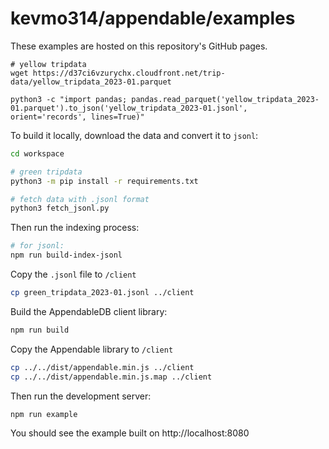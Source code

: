 # kevmo314/appendable/examples

These examples are hosted on this repository's GitHub pages.

```
# yellow tripdata
wget https://d37ci6vzurychx.cloudfront.net/trip-data/yellow_tripdata_2023-01.parquet

python3 -c "import pandas; pandas.read_parquet('yellow_tripdata_2023-01.parquet').to_json('yellow_tripdata_2023-01.jsonl', orient='records', lines=True)"
```

To build it locally, download the data and convert it to `jsonl`:

```sh
cd workspace

# green tripdata
python3 -m pip install -r requirements.txt

# fetch data with .jsonl format
python3 fetch_jsonl.py
```

Then run the indexing process:

```sh
# for jsonl:
npm run build-index-jsonl
```

Copy the `.jsonl` file to `/client`

```sh
cp green_tripdata_2023-01.jsonl ../client
```

Build the AppendableDB client library:

```sh
npm run build
```

Copy the Appendable library to `/client`

```sh
cp ../../dist/appendable.min.js ../client
cp ../../dist/appendable.min.js.map ../client
```

Then run the development server:

```sh
npm run example
```

You should see the example built on http://localhost:8080
